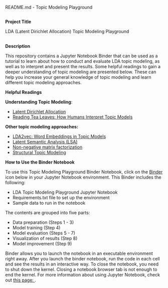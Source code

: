 README.md - Topic Modeling Playground


##
**Project Title**

LDA (Latent Dirichlet Allocation) Topic Modeling Playground  


##
**Description**


This repository contains a Jupyter Notebook Binder that can be used as a tutorial to learn about how to conduct and evaluate LDA topic modeling, as well as to interpret and present the results. Some helpful readings to gain a deeper understanding of topic modeling are presented below. These can help you increase your general knowledge of topic modeling and learn different topic modeling approaches.

**Helpful Readings**

**Understanding Topic Modeling**:



* [Latent Dirichlet Allocation]([https://www.jmlr.org/papers/volume3/blei03a/blei03a.pdf](https://www.jmlr.org/papers/volume3/blei03a/blei03a.pdf))
* [Reading Tea Leaves: How Humans Interpret Topic Models]([http://papers.nips.cc/paper/3700-reading-tea-leaves-how-humans-interpret-topic-models.pdf](http://papers.nips.cc/paper/3700-reading-tea-leaves-how-humans-interpret-topic-models.pdf))

**Other topic modeling approaches:**



* [LDA2vec: Word Embeddings in Topic Models]([https://towardsdatascience.com/lda2vec-word-embeddings-in-topic-models-4ee3fc4b2843](https://towardsdatascience.com/lda2vec-word-embeddings-in-topic-models-4ee3fc4b2843))
* [Latent Semantic Analysis (LSA)]([https://www.analyticsvidhya.com/blog/2018/10/stepwise-guide-topic-modeling-latent-semantic-analysis/](https://www.analyticsvidhya.com/blog/2018/10/stepwise-guide-topic-modeling-latent-semantic-analysis/))
* [Non-negative matrix factorization]([https://radimrehurek.com/gensim/models/nmf.html](https://radimrehurek.com/gensim/models/nmf.html))
* [Structural Topic Modeling]([https://cbail.github.io/SICSS_Topic_Modeling.html#structural-topic-modeling](https://cbail.github.io/SICSS_Topic_Modeling.html#structural-topic-modeling))

**How to Use the Binder Notebook**

To use this Topic Modeling Playground Binder Notebook, click on the  [Binder](https://jupyter.org/binder) icon below in your Jupyter Notebook environment. This Binder includes the following:



* LDA Topic Modeling Playground Jupyter Notebook
* Requirements.txt file to set up the environment
* Sample data to run in the notebook

The contents are grouped into five parts:



* Data preparation (Steps 1 - 3)
* Model training (Step 4)
* Model evaluation (Steps 5 - 7)
* Visualization of results (Step 8)
* Model improvement (Step 9)

Binder allows you to launch the notebook in an executable environment right away. After you launch the binder notebook, run the code in each cell and see the results in an interactive way. To close the notebook, you need to shut down the kernel. Closing a notebook browser tab is not enough to end the kernel. For more information about using Jupyter Notebook, check out [this page: ]([https://jupyter-notebook-beginner-guide.readthedocs.io/en/latest/execute.html](https://jupyter-notebook-beginner-guide.readthedocs.io/en/latest/execute.html)).
